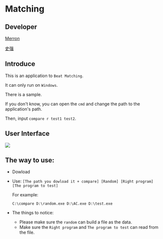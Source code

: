 # Matching

## Developer
[Merron](https://www.luogu.com.cn/user/338370)

[史强](https://www.luogu.com.cn/user/226335)

## Introduce

This is an application to `Beat Matching`.

It can only run on `Windows`.

There is a sample.

If you don't know, you can open the `cmd` and change the path to the application's path.

Then, input `compare r test1 test2`.

## User Interface

![](http://chuantu.xyz/t6/741/1608359136x1700340279.jpg)

## The way to use:
- Dowload
- Use:
  `[The path you dowload it + compare] [Random] [Right program] [The program to test]`
  
  For example:
  
  `C:\compare D:\random.exe D:\AC.exe D:\test.exe`
 
- The things to notice:
  - Please make sure the `random` can build a file as the data.
  - Make sure the `Right program` and `The program to test` can read from the file.

